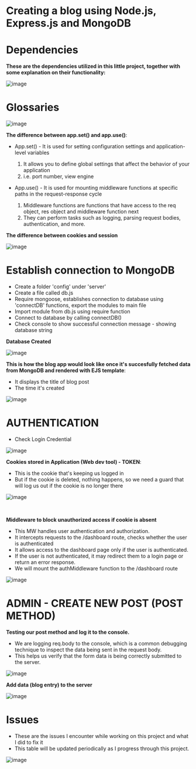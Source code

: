 # Creating a blog using Node.js, Express.js and MongoDB

# Dependencies

**These are the dependencies utilized in this little project, together with some explanation on their functionality:**

![image](https://github.com/asyikin22/Blog-Express-MongoDB/assets/148519441/7469db53-9503-4eac-b45e-28e9d5a9f7a9)

# Glossaries

![image](https://github.com/asyikin22/Blog-Express-MongoDB/assets/148519441/a72d6931-f15d-4d1e-a234-d22ca0b7a49c)


**The difference between app.set() and app.use()**:
* App.set() - It  is used for setting configuration settings and application-level variables
  1) It allows you to define global settings that affect the behavior of your application
  2) i.e. port number, view engine
 
* App.use() - It is used for mounting middleware functions at specific paths in the request-response cycle
  1) Middleware functions are functions that have access to the req object, res object and middleware function next
  2) They can perform tasks such as logging, parsing request bodies, authentication, and more.
 
**The difference between cookies and session**

![image](https://github.com/asyikin22/Blog-Express-MongoDB/assets/148519441/f72712f4-59de-4d76-9195-f2fdf656e066)

 
# Establish connection to MongoDB

* Create a folder 'config' under 'server'
* Create a file called db.js
* Require mongoose, establishes connection to database using 'connectDB' functions, export the modules to main file
* Import module from db.js using require function
* Connect to database by calling connectDB()
* Check console to show successful connection message - showing database string

**Database Created**

![image](https://github.com/asyikin22/Blog-Express-MongoDB/assets/148519441/187961e9-86c7-4b29-aac9-eccc97b02d06)

**This is how the blog app would look like once it's succesfully fetched data from MongoDB and rendered with EJS template**:
* It displays the title of blog post
* The time it's created

![image](https://github.com/asyikin22/Blog-Express-MongoDB/assets/148519441/ba7ddbb2-c3d2-4871-9f09-41a8ac26df73)


# AUTHENTICATION

* Check Login Credential

![image](https://github.com/asyikin22/Blog-Express-MongoDB/assets/148519441/7e7703c6-12e5-4ef5-b7d2-03d3bb22f649)

**Cookies stored in Application (Web dev tool) - TOKEN**:
* This is the cookie that's keeping us logged in
* But if the cookie is deleted, nothing happens, so we need a guard that will log us out if the cookie is no longer there

![image](https://github.com/asyikin22/Blog-Express-MongoDB/assets/148519441/52b23d7a-e2fc-4314-8887-18dc313e0595)

<br>

**Middleware to block unauthorized access if cookie is absent**
* This MW handles user authentication and authorization.
* It intercepts requests to the /dashboard route, checks whether the user is authenticated
* It allows access to the dashboard page only if the user is authenticated.
* If the user is not authenticated, it may redirect them to a login page or return an error response.
* We will mount the authMiddleware function to the /dashboard route

![image](https://github.com/asyikin22/Blog-Express-MongoDB/assets/148519441/29e87c74-3f22-4b1a-8aef-50d84af514fa)

# ADMIN - CREATE NEW POST (POST METHOD)

**Testing our post method and log it to the console.**
* We  are logging req.body to the console, which is a common debugging technique to inspect the data being sent in the request body.
* This helps us verify that the form data is being correctly submitted to the server.

![image](https://github.com/asyikin22/Blog-Express-MongoDB/assets/148519441/438a7441-4b95-4c0a-a8d6-9c2924bec59e)

**Add data (blog entry) to the server**

![image](https://github.com/asyikin22/Blog-Express-MongoDB/assets/148519441/d5b9278e-bb31-4da4-90fd-eaa49eb5934b)


# Issues

* These are the issues I encounter while working on this project and what I did to fix it
* This table will be updated periodically as I progress through this project.

![image](https://github.com/asyikin22/Blog-Express-MongoDB/assets/148519441/1fb9ab65-ef3b-4ed9-b546-422b70cab101)



  

